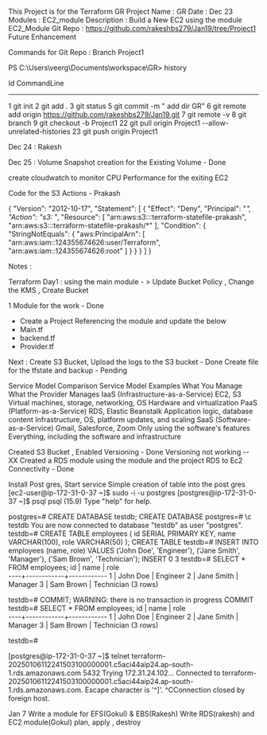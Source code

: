 This Project is for the Terraform GR 
Project Name : GR
Date : Dec 23
Modules : EC2_module
Description : Build a New EC2 using the module EC2_Module
Git Repo : https://github.com/rakeshbs279/Jan19/tree/Project1 
Future Enhancement


Commands for Git Repo : Branch Project1

PS C:\Users\veerg\Documents\workspace\GR> history

  Id CommandLine                                                                                                                                                                   
  -- -----------
   1 git init
   2 git add .
   3 git status
   5 git commit -m " add dir GR"
   6 git remote add origin https://github.com/rakeshbs279/Jan19.git
   7 git remote -v
   8 git branch
   9 git checkout -b Project1
  22 git pull origin Project1 --allow-unrelated-histories
  23 git push origin Project1

Dec 24 : Rakesh

Dec 25 : 
Volume Snapshot creation for the Existing  Volume - Done 

create cloudwatch to monitor CPU Performance for the exiting EC2


Code for the S3 Actions - Prakash 

{
"Version": "2012-10-17",
"Statement": [
{
"Effect": "Deny",
"Principal": "*",
"Action": "s3:*
",
"Resource": [
"arn:aws:s3:::terraform-statefile-prakash",
"arn:aws:s3:::terraform-statefile-prakash/*"
],
"Condition": {
"StringNotEquals": {
"aws:PrincipalArn": [
"arn:aws:iam::124355674626:user/Terraform",
"arn:aws:iam::124355674626:root"
]
}
}
}
]
}

Notes : 

Terraform Day1 : using the main module - > Update Bucket Policy , Change the KMS , Create Bucket

1 Module for the work - Done 
- Create a Project Referencing the module and update the below
- Main.tf
- backend.tf
- Provider.tf

Next : Create S3 Bucket, Upload the logs to the S3 bucket - Done
Create file for the tfstate and backup - Pending


Service Model Comparison
Service Model	Examples	What You Manage	What the Provider Manages
IaaS (Infrastructure-as-a-Service)	EC2, S3	Virtual machines, storage, networking, OS	Hardware and virtualization
PaaS (Platform-as-a-Service)	RDS, Elastic Beanstalk	Application logic, database content	Infrastructure, OS, platform updates, and scaling
SaaS (Software-as-a-Service)	Gmail, Salesforce, Zoom	Only using the software's features	Everything, including the software and infrastructure

Created S3 Bucket , Enabled Versioning - Done
Versioning not working -- XX 
Created a RDS module using the module and the project 
RDS to Ec2 Connectivity - Done


Install Post gres, Start service 
Simple creation of table into the post gres
[ec2-user@ip-172-31-0-37 ~]$ sudo -i -u postgres
[postgres@ip-172-31-0-37 ~]$ psql
psql (15.9)
Type "help" for help.

postgres=# CREATE DATABASE testdb;
CREATE DATABASE
postgres=# \c testdb
You are now connected to database "testdb" as user "postgres".
testdb=# CREATE TABLE employees (
id SERIAL PRIMARY KEY,
name VARCHAR(100),
role VARCHAR(50)
);
CREATE TABLE
testdb=# INSERT INTO employees (name, role) VALUES
('John Doe', 'Engineer'),
('Jane Smith', 'Manager'),
('Sam Brown', 'Technician');
INSERT 0 3
testdb=# SELECT * FROM employees;
id |    name    |    role    
----+------------+------------
1 | John Doe   | Engineer
2 | Jane Smith | Manager
3 | Sam Brown  | Technician
(3 rows)

testdb=# COMMIT;
WARNING:  there is no transaction in progress
COMMIT
testdb=# SELECT * FROM employees;
id |    name    |    role    
----+------------+------------
1 | John Doe   | Engineer
2 | Jane Smith | Manager
3 | Sam Brown  | Technician
(3 rows)

testdb=# 

[postgres@ip-172-31-0-37 ~]$ telnet terraform-20250106112241503100000001.c5aci44aip24.ap-south-1.rds.amazonaws.com 5432
Trying 172.31.24.102...
Connected to terraform-20250106112241503100000001.c5aci44aip24.ap-south-1.rds.amazonaws.com.
Escape character is '^]'.
^CConnection closed by foreign host.


Jan 7
Write a module for EFS(Gokul) & EBS(Rakesh)
Write RDS(rakesh) and EC2 module(Gokul)
plan, apply , destroy 
